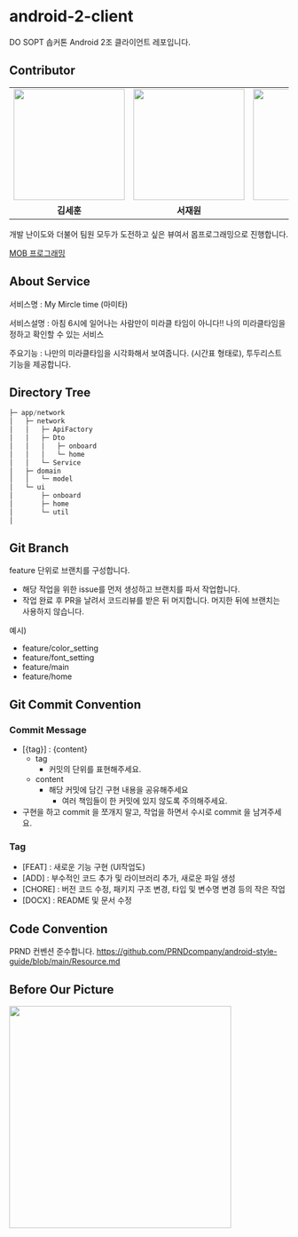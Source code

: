 # android-2-client
DO SOPT 솝커톤 Android 2조 클라이언트 레포입니다.

## Contributor

<table>
<tbody>
<tr>
<td align="center" width="20%">
<a href="https://github.com/s9hn">
<img src="https://github.com/do-sopkathon-android-2/android-2-client/assets/52442547/d04f601d-8d1e-4a66-bd93-662d804b2743" width="200px;" alt=""/>
</a>
</td>
<td align="center" width="20%">
<a href="https://github.com/librarywon">
<img src="https://github.com/do-sopkathon-android-2/android-2-client/assets/52442547/feed0a7a-0768-4041-afe4-b7c4bdce27e5" width="200px;" alt=""/>
</a>
</td>
<td align="center" width="20%">
<a href="https://github.com/Jokwanhee">
<img src="https://github.com/do-sopkathon-android-2/android-2-client/assets/52442547/a57b56bf-7948-4bd5-8188-f72b1d9af475" width="200px;" alt=""/>
</a>
</td>
<td align="center" width="20%">
<a href="https://github.com/HAJIEUN02">
<img src="https://github.com/do-sopkathon-android-2/android-2-client/assets/52442547/6ddd4376-7c64-465f-8dd0-323e5354451a" width="200px;" alt=""/>
</a>
</td>
</tr>
<tr>
<td align="center"><b>김세훈</b></td>
<td align="center"><b>서재원</b></td>
<td align="center"><b>조관희</b></td>
<td align="center"><b>하지은</b></td>
</tr
</tbody>
</table>
개발 난이도와 더불어 팀원 모두가 도전하고 싶은 뷰여서 몹프로그래밍으로 진행합니다.

[MOB 프로그래밍](https://helloworld.kurly.com/blog/mob-programming/)

## About Service

서비스명 : My Mircle time (마미타)

서비스설명 : 아침 6시에 일어나는 사람만이 미라클 타임이 아니다!! 나의 미라클타임을 정하고 확인할 수 있는 서비스

주요기능 : 나만의 미라클타임을 시각화해서 보여줍니다. (시간표 형태로), 투두리스트 기능을 제공합니다.

## Directory Tree

```kotlin
├─ app/network
│   ├─ network
│   │   ├─ ApiFactory
│   │   ├─ Dto
│   │   │   ├─ onboard
│   │   │   └─ home
│   │   └─ Service
│   ├─ domain
│   │   └─ model
│   └─ ui
│       ├─ onboard
│       ├─ home
│       └─ util
│

```

## Git Branch

feature 단위로 브랜치를 구성합니다.

- 해당 작업을 위한 issue를 먼저 생성하고 브랜치를 파서 작업합니다.
- 작업 완료 후 PR을 날려서 코드리뷰를 받은 뒤 머지합니다. 머지한 뒤에 브랜치는 사용하지 않습니다.

예시)

- feature/color_setting
- feature/font_setting
- feature/main
- feature/home

## Git Commit Convention

### Commit Message

- [{tag}] : {content}
    - tag
        - 커밋의 단위를 표현해주세요.
    - content
        - 해당 커밋에 담긴 구현 내용을 공유해주세요
            - 여러 책임들이 한 커밋에 있지 않도록 주의해주세요.
- 구현을 하고 commit 을 쪼개지 말고, 작업을 하면서 수시로 commit 을 남겨주세요.

### Tag

- [FEAT] : 새로운 기능 구현 (UI작업도)
- [ADD] : 부수적인 코드 추가 및 라이브러리 추가, 새로운 파일 생성
- [CHORE] : 버전 코드 수정, 패키지 구조 변경, 타입 및 변수명 변경 등의 작은 작업
- [DOCX] : README 및 문서 수정

## Code Convention

PRND 컨벤션 준수합니다.
https://github.com/PRNDcompany/android-style-guide/blob/main/Resource.md


## Before Our Picture

<img src="https://github.com/do-sopkathon-android-2/android-2-client/assets/52442547/ec5993c0-839f-4d5f-8579-435a6ea43a59" width="400px;" alt=""/>
